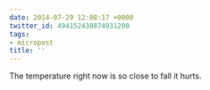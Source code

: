 ```yaml
---
date: 2014-07-29 12:08:17 +0000
twitter_id: 494152438874931200
tags:
- micropost
title: ''
---
```


The temperature right now is so close to fall it hurts.
